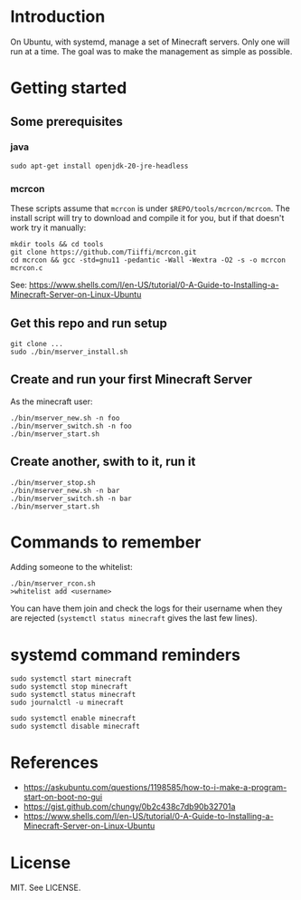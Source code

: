 # Introduction

On Ubuntu, with systemd, manage a set of Minecraft servers.  Only one
will run at a time.  The goal was to make the management as simple as
possible.

# Getting started

## Some prerequisites

### java

    sudo apt-get install openjdk-20-jre-headless

### mcrcon

These scripts assume that `mcrcon` is under
`$REPO/tools/mcrcon/mcrcon`.  The install script will try to download
and compile it for you, but if that doesn't work try it manually:

    mkdir tools && cd tools
    git clone https://github.com/Tiiffi/mcrcon.git
    cd mcrcon && gcc -std=gnu11 -pedantic -Wall -Wextra -O2 -s -o mcrcon mcrcon.c

See: https://www.shells.com/l/en-US/tutorial/0-A-Guide-to-Installing-a-Minecraft-Server-on-Linux-Ubuntu

## Get this repo and run setup

    git clone ...
    sudo ./bin/mserver_install.sh

## Create and run your first Minecraft Server

As the minecraft user:

    ./bin/mserver_new.sh -n foo
    ./bin/mserver_switch.sh -n foo
    ./bin/mserver_start.sh

## Create another, swith to it, run it

    ./bin/mserver_stop.sh
    ./bin/mserver_new.sh -n bar
    ./bin/mserver_switch.sh -n bar
    ./bin/mserver_start.sh

# Commands to remember

Adding someone to the whitelist:

    ./bin/mserver_rcon.sh
    >whitelist add <username>

You can have them join and check the logs for their username when they
are rejected (`systemctl status minecraft` gives the last few lines).

# systemd command reminders
    sudo systemctl start minecraft
    sudo systemctl stop minecraft
    sudo systemctl status minecraft
    sudo journalctl -u minecraft

    sudo systemctl enable minecraft
    sudo systemctl disable minecraft

# References

* https://askubuntu.com/questions/1198585/how-to-i-make-a-program-start-on-boot-no-gui
* https://gist.github.com/chungy/0b2c438c7db90b32701a
* https://www.shells.com/l/en-US/tutorial/0-A-Guide-to-Installing-a-Minecraft-Server-on-Linux-Ubuntu

# License

MIT.  See LICENSE.

